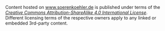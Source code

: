Content hosted on www.soerenkoehler.de is published under terms of the
[_Creative Commons Attribution-ShareAlike 4.0 International License_](
http://creativecommons.org/licenses/by-sa/4.0/). Different licensing
terms of the respective owners apply to any linked or embedded 3rd-party
content.

